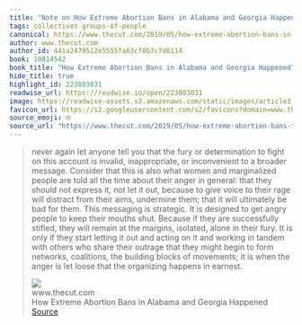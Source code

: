 ```yaml
---
title: "Note on How Extreme Abortion Bans in Alabama and Georgia Happened via www.thecut.com"
tags: collectives groups-of-people
canonical: https://www.thecut.com/2019/05/how-extreme-abortion-bans-in-alabama-and-georgia-happened.html
author: www.thecut.com
author_id: 441a2479512e5555fa63cf8b7c7d6114
book: 10814542
book_title: "How Extreme Abortion Bans in Alabama and Georgia Happened"
hide_title: true
highlight_id: 223803031
readwise_url: https://readwise.io/open/223803031
image: https://readwise-assets.s3.amazonaws.com/static/images/article3.5c705a01b476.png
favicon_url: https://s2.googleusercontent.com/s2/favicons?domain=www.thecut.com
source_emoji: 🌐
source_url: "https://www.thecut.com/2019/05/how-extreme-abortion-bans-in-alabama-and-georgia-happened.html#:~:text=never%20again%20let,happens%20in%20earnest."
---
```


> never again let anyone tell you that the fury or determination to fight on this account is invalid, inappropriate, or inconvenient to a broader message. Consider that this is also what women and marginalized people are told all the time about their anger in general: that they should not express it, not let it out, because to give voice to their rage will distract from their aims, undermine them; that it will ultimately be bad for them. This messaging is strategic. It is designed to get angry people to keep their mouths shut. Because if they are successfully stifled, they will remain at the margins, isolated, alone in their fury. It is only if they start letting it out and acting on it and working in tandem with others who share their outrage that they might begin to form networks, coalitions, the building blocks of movements; it is when the anger is let loose that the organizing happens in earnest.
> <div class="quoteback-footer"><div class="quoteback-avatar"><img class="mini-favicon" src="https://s2.googleusercontent.com/s2/favicons?domain=www.thecut.com"></div><div class="quoteback-metadata"><div class="metadata-inner"><span style="display:none">FROM:</span><div aria-label="www.thecut.com" class="quoteback-author"> www.thecut.com</div><div aria-label="How Extreme Abortion Bans in Alabama and Georgia Happened" class="quoteback-title"> How Extreme Abortion Bans in Alabama and Georgia Happened</div></div></div><div class="quoteback-backlink"><a target="_blank" aria-label="go to the full text of this quotation" rel="noopener" href="https://www.thecut.com/2019/05/how-extreme-abortion-bans-in-alabama-and-georgia-happened.html#:~:text=never%20again%20let,happens%20in%20earnest." class="quoteback-arrow"> Source</a></div></div>
